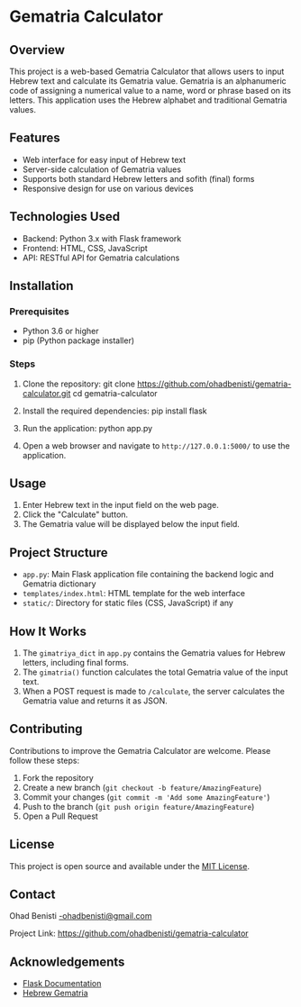 # Gematria Calculator

## Overview
This project is a web-based Gematria Calculator that allows users to input Hebrew text and calculate its Gematria value. Gematria is an alphanumeric code of assigning a numerical value to a name, word or phrase based on its letters. This application uses the Hebrew alphabet and traditional Gematria values.

## Features
- Web interface for easy input of Hebrew text
- Server-side calculation of Gematria values
- Supports both standard Hebrew letters and sofith (final) forms
- Responsive design for use on various devices

## Technologies Used
- Backend: Python 3.x with Flask framework
- Frontend: HTML, CSS, JavaScript
- API: RESTful API for Gematria calculations

## Installation

### Prerequisites
- Python 3.6 or higher
- pip (Python package installer)

### Steps
1. Clone the repository:
   git clone https://github.com/ohadbenisti/gematria-calculator.git
   cd gematria-calculator

2. Install the required dependencies:
   pip install flask

3. Run the application:
   python app.py

4. Open a web browser and navigate to `http://127.0.0.1:5000/` to use the application.

## Usage
1. Enter Hebrew text in the input field on the web page.
2. Click the "Calculate" button.
3. The Gematria value will be displayed below the input field.

## Project Structure
- `app.py`: Main Flask application file containing the backend logic and Gematria dictionary
- `templates/index.html`: HTML template for the web interface
- `static/`: Directory for static files (CSS, JavaScript) if any

## How It Works
1. The `gimatriya_dict` in `app.py` contains the Gematria values for Hebrew letters, including final forms.
2. The `gimatria()` function calculates the total Gematria value of the input text.
3. When a POST request is made to `/calculate`, the server calculates the Gematria value and returns it as JSON.

## Contributing
Contributions to improve the Gematria Calculator are welcome. Please follow these steps:
1. Fork the repository
2. Create a new branch (`git checkout -b feature/AmazingFeature`)
3. Commit your changes (`git commit -m 'Add some AmazingFeature'`)
4. Push to the branch (`git push origin feature/AmazingFeature`)
5. Open a Pull Request

## License
This project is open source and available under the [MIT License](https://opensource.org/licenses/MIT).

## Contact
Ohad Benisti -ohadbenisti@gmail.com

Project Link: https://github.com/ohadbenisti/gematria-calculator

## Acknowledgements
- [Flask Documentation](https://flask.palletsprojects.com/)
- [Hebrew Gematria](https://www.hebrew-gematria.com/)

